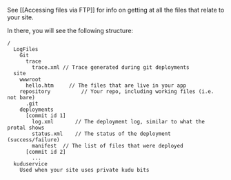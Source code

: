 See [[Accessing files via FTP]] for info on getting at all the files that relate to your site.

In there, you will see the following structure:


    /
      LogFiles
        Git
          trace
            trace.xml // Trace generated during git deployments
      site
        wwwroot
          hello.htm     // The files that are live in your app
        repository          // Your repo, including working files (i.e. not bare)
          .git
        deployments
          [commit id 1]
            log.xml       // The deployment log, similar to what the protal shows
            status.xml    // The status of the deployment (success/failure)
            manifest  // The list of files that were deployed
          [commit id 2]
            ...
      kuduservice
        Used when your site uses private kudu bits